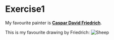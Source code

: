 # Exercise1
My favourite painter is [**Caspar David Friedrich**](https://de.wikipedia.org/wiki/Caspar_David_Friedrich).

This is my favourite drawing by Friedrich:
![Sheep](https://en.wikipedia.org/wiki/File:Caspar_David_Friedrich_-_Wanderer_above_the_sea_of_fog.jpg)
